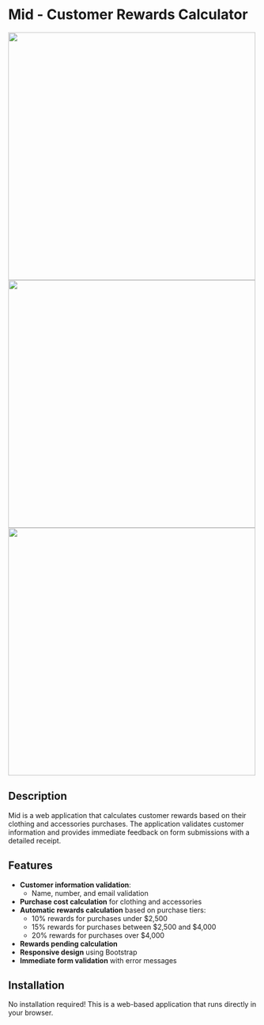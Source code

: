 # Mid - Customer Rewards Calculator
<img src="https://github.com/user-attachments/assets/5688c397-f21b-4c4a-aab9-3e7df313335c" width="500" />
<img src="https://github.com/user-attachments/assets/0902f613-bc0b-4884-acc1-1288601f2dfd" width="500" />
<img src="https://github.com/user-attachments/assets/2705ffbb-2127-4a73-839c-f3b9980b5bd3" width="500" />

## Description
Mid is a web application that calculates customer rewards based on their clothing and accessories purchases. The application validates customer information and provides immediate feedback on form submissions with a detailed receipt.

## Features
- **Customer information validation**:
  - Name, number, and email validation
- **Purchase cost calculation** for clothing and accessories
- **Automatic rewards calculation** based on purchase tiers:
  - 10% rewards for purchases under $2,500
  - 15% rewards for purchases between $2,500 and $4,000
  - 20% rewards for purchases over $4,000
- **Rewards pending calculation**
- **Responsive design** using Bootstrap
- **Immediate form validation** with error messages

## Installation
No installation required! This is a web-based application that runs directly in your browser.
